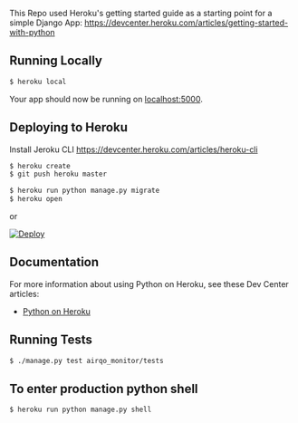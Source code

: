 This Repo used Heroku's getting started guide as a starting point for a simple Django App: https://devcenter.heroku.com/articles/getting-started-with-python

## Running Locally

```sh
$ heroku local
```

Your app should now be running on [localhost:5000](http://localhost:5000/).

## Deploying to Heroku

Install Jeroku CLI https://devcenter.heroku.com/articles/heroku-cli

```sh
$ heroku create
$ git push heroku master

$ heroku run python manage.py migrate
$ heroku open
```
or

[![Deploy](https://www.herokucdn.com/deploy/button.svg)](https://heroku.com/deploy)

## Documentation

For more information about using Python on Heroku, see these Dev Center articles:

- [Python on Heroku](https://devcenter.heroku.com/categories/python)

## Running Tests

```sh
$ ./manage.py test airqo_monitor/tests
```

## To enter production python shell

```sh
$ heroku run python manage.py shell
```
